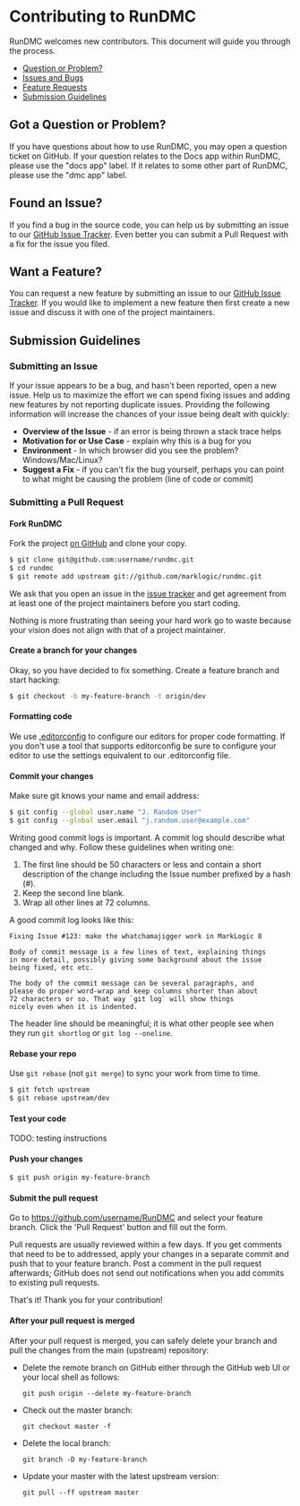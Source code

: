 # Contributing to RunDMC

RunDMC welcomes new contributors. This document will guide you through the 
process.

 - [Question or Problem?](#question)
 - [Issues and Bugs](#issue)
 - [Feature Requests](#feature)
 - [Submission Guidelines](#submit)
 
## <a name="question"></a> Got a Question or Problem?

If you have questions about how to use RunDMC, you may open a question ticket 
on GitHub. If your question relates to the Docs app within RunDMC, please use
the "docs app" label. If it relates to some other part of RunDMC, please use 
the "dmc app" label. 

## <a name="issue"></a> Found an Issue?
If you find a bug in the source code, you can help us by submitting an issue 
to our [GitHub Issue Tracker][issue tracker]. Even better you can submit a 
Pull Request with a fix for the issue you filed.

## <a name="feature"></a> Want a Feature?
You can request a new feature by submitting an issue to our 
[GitHub Issue Tracker][issue tracker]. If you would like to implement a new 
feature then first create a new issue and discuss it with one of the project 
maintainers.

## <a name="submit"></a> Submission Guidelines

### Submitting an Issue
If your issue appears to be a bug, and hasn't been reported, open a new issue.
Help us to maximize the effort we can spend fixing issues and adding new
features by not reporting duplicate issues. Providing the following information 
will increase the chances of your issue being dealt with quickly:

* **Overview of the Issue** - if an error is being thrown a stack trace helps
* **Motivation for or Use Case** - explain why this is a bug for you
* **Environment** - In which browser did you see the problem? Windows/Mac/Linux?
* **Suggest a Fix** - if you can't fix the bug yourself, perhaps you can point 
to what might be causing the problem (line of code or commit)

### Submitting a Pull Request

#### Fork RunDMC

Fork the project [on GitHub](https://github.com/marklogic/RunDMC/fork) and 
clone your copy.

```sh
$ git clone git@github.com:username/rundmc.git
$ cd rundmc
$ git remote add upstream git://github.com/marklogic/rundmc.git
```

We ask that you open an issue in the [issue tracker][] and get agreement from
at least one of the project maintainers before you start coding.

Nothing is more frustrating than seeing your hard work go to waste because
your vision does not align with that of a project maintainer.

#### Create a branch for your changes

Okay, so you have decided to fix something. Create a feature branch
and start hacking:

```sh
$ git checkout -b my-feature-branch -t origin/dev
```

#### Formatting code

We use [.editorconfig][] to configure our editors for proper code formatting. If you don't
use a tool that supports editorconfig be sure to configure your editor to use the settings
equivalent to our .editorconfig file.

#### Commit your changes

Make sure git knows your name and email address:

```sh
$ git config --global user.name "J. Random User"
$ git config --global user.email "j.random.user@example.com"
```

Writing good commit logs is important. A commit log should describe what 
changed and why. Follow these guidelines when writing one:

1. The first line should be 50 characters or less and contain a short
   description of the change including the Issue number prefixed by a hash (#).
2. Keep the second line blank.
3. Wrap all other lines at 72 columns.

A good commit log looks like this:

```
Fixing Issue #123: make the whatchamajigger work in MarkLogic 8

Body of commit message is a few lines of text, explaining things
in more detail, possibly giving some background about the issue
being fixed, etc etc.

The body of the commit message can be several paragraphs, and
please do proper word-wrap and keep columns shorter than about
72 characters or so. That way `git log` will show things
nicely even when it is indented.
```

The header line should be meaningful; it is what other people see when they
run `git shortlog` or `git log --oneline`.

#### Rebase your repo

Use `git rebase` (not `git merge`) to sync your work from time to time.

```sh
$ git fetch upstream
$ git rebase upstream/dev
```

#### Test your code

TODO: testing instructions

#### Push your changes

```sh
$ git push origin my-feature-branch
```

#### Submit the pull request

Go to https://github.com/username/RunDMC and select your feature branch. Click
the 'Pull Request' button and fill out the form.

Pull requests are usually reviewed within a few days. If you get comments
that need to be to addressed, apply your changes in a separate commit and push 
that to your feature branch. Post a comment in the pull request afterwards; 
GitHub does not send out notifications when you add commits to existing pull 
requests.

That's it! Thank you for your contribution!


#### After your pull request is merged

After your pull request is merged, you can safely delete your branch and pull the changes
from the main (upstream) repository:

* Delete the remote branch on GitHub either through the GitHub web UI or your local shell as follows:

    ```shell
    git push origin --delete my-feature-branch
    ```

* Check out the master branch:

    ```shell
    git checkout master -f
    ```

* Delete the local branch:

    ```shell
    git branch -D my-feature-branch
    ```

* Update your master with the latest upstream version:

    ```shell
    git pull --ff upstream master
    ```

[issue tracker]: https://github.com/marklogic/RunDMC/issues
[.editorconfig]: http://editorconfig.org/
